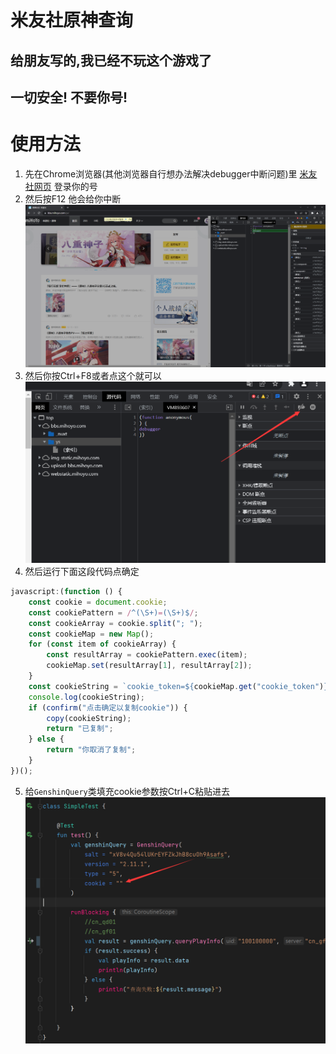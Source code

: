 # 米友社原神查询

## 给朋友写的,我已经不玩这个游戏了

## 一切安全! 不要你号!

# 使用方法

1. 先在Chrome浏览器(其他浏览器自行想办法解决debugger中断问题)里 [米友社网页](https://bbs.mihoyo.com/ys/) 登录你的号
2. 然后按F12 他会给你中断
   ![](./img/1.png)
3. 然后你按Ctrl+F8或者点这个就可以
   ![](./img/2.png)
4. 然后运行下面这段代码点确定

```js
javascript:(function () {
    const cookie = document.cookie;
    const cookiePattern = /^(\S+)=(\S+)$/;
    const cookieArray = cookie.split("; ");
    const cookieMap = new Map();
    for (const item of cookieArray) {
        const resultArray = cookiePattern.exec(item);
        cookieMap.set(resultArray[1], resultArray[2]);
    }
    const cookieString = `cookie_token=${cookieMap.get("cookie_token")}; account_id=${cookieMap.get("account_id")};`
    console.log(cookieString);
    if (confirm("点击确定以复制cookie")) {
        copy(cookieString);
        return "已复制";
    } else {
        return "你取消了复制";
    }
})();
```

5. 给`GenshinQuery`类填充cookie参数按Ctrl+C粘贴进去
   ![](./img/3.png)